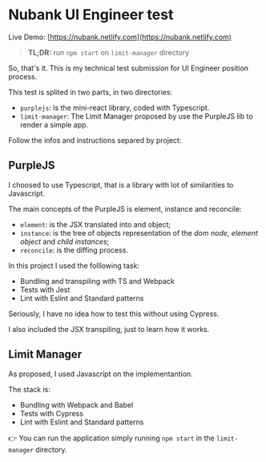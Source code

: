 # Nubank UI Engineer test

Live Demo: [https://nubank.netlify.com](https://nubank.netlify.com)

> **TL;DR:** run `npm start` on `limit-manager` directory

So, that's it. This is my technical test submission for UI Engineer position process.

This test is splited in two parts, in two directories:

- `purplejs`: Is the mini-react library, coded with Typescript.
- `limit-manager`: The Limit Manager proposed by use the PurpleJS lib to render a simple app.

Follow the infos and instructions separed by project:

## PurpleJS
I choosed to use Typescript, that is a library with lot of similarities to Javascript.

The main concepts of the PurpleJS is element, instance and reconcile:
- `element`: is the JSX translated into and object;
- `instance`: is the tree of objects representation of the *dom node*, *element object* and *child instances*;
- `reconcile`: is the diffing process.

In this project I used the folllowing task:
- Bundling and transpiling with TS and Webpack
- Tests with Jest
- Lint with Eslint and Standard patterns

Seriously, I have no idea how to test this without using Cypress.

I also included the JSX transpiling, just to learn how it works.

## Limit Manager
As proposed, I used Javascript on the implementantion.

The stack is:
- Bundling with Webpack and Babel
- Tests with Cypress
- Lint with Eslint and Standard patterns

👉  You can run the application simply running `npm start` in the `limit-manager` directory.

